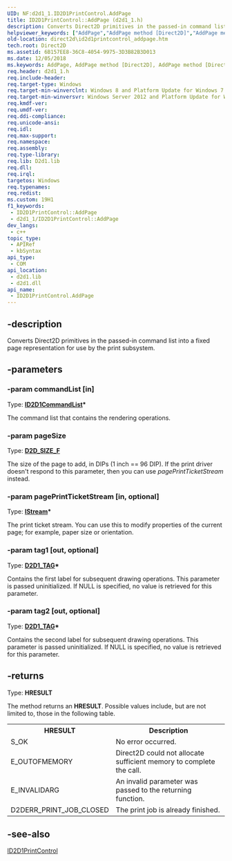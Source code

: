 ```yaml
---
UID: NF:d2d1_1.ID2D1PrintControl.AddPage
title: ID2D1PrintControl::AddPage (d2d1_1.h)
description: Converts Direct2D primitives in the passed-in command list into a fixed page representation for use by the print subsystem.
helpviewer_keywords: ["AddPage","AddPage method [Direct2D]","AddPage method [Direct2D]","ID2D1PrintControl interface","ID2D1PrintControl interface [Direct2D]","AddPage method","ID2D1PrintControl.AddPage","ID2D1PrintControl::AddPage","d2d1_1/ID2D1PrintControl::AddPage","direct2d.id2d1printcontrol_addpage"]
old-location: direct2d\id2d1printcontrol_addpage.htm
tech.root: Direct2D
ms.assetid: 6B157EE8-36C8-4054-9975-3D3B82B3D013
ms.date: 12/05/2018
ms.keywords: AddPage, AddPage method [Direct2D], AddPage method [Direct2D],ID2D1PrintControl interface, ID2D1PrintControl interface [Direct2D],AddPage method, ID2D1PrintControl.AddPage, ID2D1PrintControl::AddPage, d2d1_1/ID2D1PrintControl::AddPage, direct2d.id2d1printcontrol_addpage
req.header: d2d1_1.h
req.include-header: 
req.target-type: Windows
req.target-min-winverclnt: Windows 8 and Platform Update for Windows 7 [desktop apps \| UWP apps]
req.target-min-winversvr: Windows Server 2012 and Platform Update for Windows Server 2008 R2 [desktop apps \| UWP apps]
req.kmdf-ver: 
req.umdf-ver: 
req.ddi-compliance: 
req.unicode-ansi: 
req.idl: 
req.max-support: 
req.namespace: 
req.assembly: 
req.type-library: 
req.lib: D2d1.lib
req.dll: 
req.irql: 
targetos: Windows
req.typenames: 
req.redist: 
ms.custom: 19H1
f1_keywords:
 - ID2D1PrintControl::AddPage
 - d2d1_1/ID2D1PrintControl::AddPage
dev_langs:
 - c++
topic_type:
 - APIRef
 - kbSyntax
api_type:
 - COM
api_location:
 - d2d1.lib
 - d2d1.dll
api_name:
 - ID2D1PrintControl.AddPage
---
```


## -description

Converts Direct2D primitives in the passed-in command list into a fixed page representation for use  by the print subsystem.

## -parameters

### -param commandList [in]

Type: <b><a href="/windows/desktop/api/d2d1_1/nn-d2d1_1-id2d1commandlist">ID2D1CommandList</a>*</b>

The command list that contains the rendering operations.

### -param pageSize

Type: <b><a href="/windows/desktop/api/dcommon/ns-dcommon-d2d_size_f">D2D_SIZE_F</a></b>

The size of the page to add, in DIPs (1 inch == 96 DIP). If the print driver doesn't respond to this parameter, then you can use *pagePrintTicketStream* instead.

### -param pagePrintTicketStream [in, optional]

Type: <b><a href="/windows/desktop/api/objidl/nn-objidl-istream">IStream</a>*</b>

The print ticket stream. You can use this to modify properties of the current page; for example, paper size or orientation.

### -param tag1 [out, optional]

Type: <b><a href="/windows/desktop/Direct2D/d2d1-tag">D2D1_TAG</a>*</b>

Contains the first label for subsequent drawing operations. This parameter is passed uninitialized. If NULL is specified, no value is retrieved for this parameter.

### -param tag2 [out, optional]

Type: <b><a href="/windows/desktop/Direct2D/d2d1-tag">D2D1_TAG</a>*</b>

Contains the second label for subsequent drawing operations. This parameter is passed uninitialized. If NULL is specified, no value is retrieved for this parameter.

## -returns

Type: <b>HRESULT</b>

The method returns an <b>HRESULT</b>. Possible values include, but are not limited to, those in the following table.

<table>
<tr>
<th>HRESULT</th>
<th>Description</th>
</tr>
<tr>
<td>S_OK</td>
<td>No error occurred.</td>
</tr>
<tr>
<td>E_OUTOFMEMORY</td>
<td>Direct2D could not allocate sufficient memory to complete the call.</td>
</tr>
<tr>
<td>E_INVALIDARG</td>
<td>An invalid parameter was passed to the returning function.</td>
</tr>
<tr>
<td>D2DERR_PRINT_JOB_CLOSED</td>
<td>The print job is already finished.</td>
</tr>
</table>

## -see-also

<a href="/windows/desktop/api/d2d1_1/nn-d2d1_1-id2d1printcontrol">ID2D1PrintControl</a>
